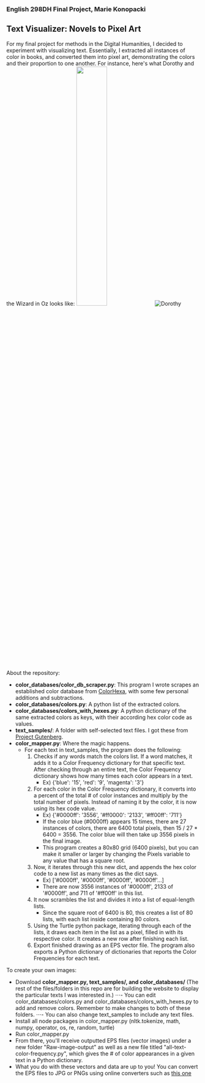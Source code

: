 ### English 298DH Final Project, Marie Konopacki
## Text Visualizer: Novels to Pixel Art

For my final project for methods in the Digital Humanities, I decided to experiment with visualizing text. Essentially, I extracted all instances of color in books, and converted them into pixel art, demonstrating the colors and their proportion to one another. For instance, here's what Dorothy and the Wizard in Oz looks like:
<img src="https://text-visualizer.netlify.app/static/cfcb060f319a38bf023110559254ed48/aac8d/dorothy-and-the-wizard-of-oz.jpg" width="40%">
![Dorothy](https://text-visualizer.netlify.app/static/cfcb060f319a38bf023110559254ed48/aac8d/dorothy-and-the-wizard-of-oz.jpg)

About the repository:
  - **color_databases/color_db_scraper.py**: This program I wrote scrapes an established color database from [ColorHexa](https://www.colorhexa.com/color-names), with some few personal additions and subtractions. 
  - **color_databases/colors.py**: A python list of the extracted colors.
  - **color_databases/colors_with_hexes.py**: A python dictionary of the same extracted colors as keys, with their according hex color code as values. 
  - **text_samples/**: A folder with self-selected text files. I got these from [Project Gutenberg](https://www.gutenberg.org/). 
  - **color_mapper.py**: Where the magic happens. 
    - For each text in text_samples, the program does the following:
      1. Checks if any words match the colors list. If a word matches, it adds it to a Color Frequency dictionary for that specific text. After checking through an entire text, the Color Frequency dictionary shows how many times each color appears in a text.     
          - Ex) {'blue': '15', 'red': '9', 'magenta': '3'}
      2. For each color in the Color Frequency dictionary, it converts into a percent of the total # of color instances and multiply by the total number of pixels. Instead of naming it by the color, it is now using its hex code value.
          - Ex) {'#0000ff': '3556', '#ff0000': '2133', '#ff00ff': '711'}
          - If the color blue (#0000ff) appears 15 times, there are 27 instances of colors, there are 6400 total pixels, then 15 / 27 * 6400 = 3556. The color blue will then take up 3556 pixels in the final image.
          - This program creates a 80x80 grid (6400 pixels), but you can make it smaller or larger by changing the Pixels variable to any value that has a square root. 
      3. Now, it iterates through this new dict, and appends the hex color code to a new list as many times as the dict says. 
          - Ex) ['#0000ff', '#0000ff', '#0000ff', '#0000ff'...]
          - There are now 3556 instances of '#0000ff', 2133 of '#0000ff', and 711 of '#ff00ff' in this list.
      4. It now scrambles the list and divides it into a list of equal-length lists. 
         - Since the square root of 6400 is 80, this creates a list of 80 lists, with each list inside containing 80 colors. 
      5. Using the Turtle python package, iterating through each of the lists, it draws each item in the list as a pixel, filled in with its respective color. It creates a new row after finishing each list. 
      6. Export finished drawing as an EPS vector file. The program also exports a Python dictionary of dictionaries that reports the Color Frequencies for each text. 

  
To create your own images:
- Download **color_mapper.py, text_samples/, and color_databases/** (The rest of the files/folders in this repo are for building the website to display the particular texts I was interested in.)
  ⋅⋅⋅- You can edit color_databases/colors.py and color_databases/colors_with_hexes.py to add and remove colors. Remember to make changes to both of these folders.
  ⋅⋅⋅- You can also change text_samples to include any text files.
- Install all node packages in color_mapper.py (nltk.tokenize, math, numpy, operator, os, re, random, turtle)
- Run color_mapper.py 
- From there, you'll receive outputted EPS files (vector images) under a new folder "Raw-image-output" as well as a new file titled "all-text-color-frequency.py", which gives the # of color appearances in a given text in a Python dictionary. 
- What you do with these vectors and data are up to you! You can convert the EPS files to JPG or PNGs using online converters such as [this one](https://image.online-convert.com/convert/eps-to-jpg)
